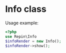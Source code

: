 # Info class
Usage example:
```php
<?php
use Repin\Info
$infoRender = new Info();
$infoRender->show();
```
